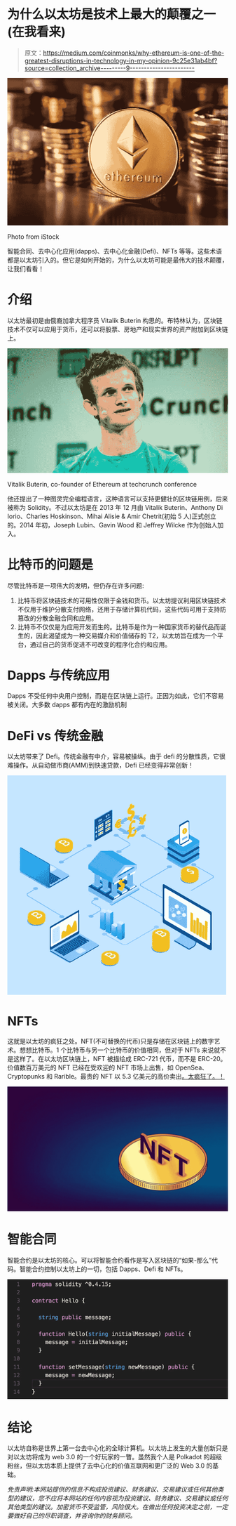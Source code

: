 # 为什么以太坊是技术上最大的颠覆之一(在我看来)

> 原文：<https://medium.com/coinmonks/why-ethereum-is-one-of-the-greatest-disruptions-in-technology-in-my-opinion-9c25e31ab4bf?source=collection_archive---------9----------------------->

![](img/7cb688fc0ddb7b8c37e2bc6f573e27eb.png)

Photo from iStock

智能合同、去中心化应用(dapps)、去中心化金融(Defi)、NFTs 等等。这些术语都是以太坊引入的。但它是如何开始的，为什么以太坊可能是最伟大的技术颠覆，让我们看看！

# 介绍

以太坊最初是由俄裔加拿大程序员 Vitalik Buterin 构思的。布特林认为，区块链技术不仅可以应用于货币，还可以将股票、房地产和现实世界的资产附加到区块链上。

![](img/441e710e2ddd6f841d379f7924ce07b0.png)

Vitalik Buterin, co-founder of Ethereum at techcrunch conference

他还提出了一种图灵完全编程语言，这种语言可以支持更健壮的区块链用例，后来被称为 Solidity。不过以太坊是在 2013 年 12 月由 Vitalik Buterin、Anthony Di Iorio、Charles Hoskinson、Mihai Alisie & Amir Chetrit(初始 5 人)正式创立的。2014 年初，Joseph Lubin、Gavin Wood 和 Jeffrey Wilcke 作为创始人加入。

# 比特币的问题是

尽管比特币是一项伟大的发明，但仍存在许多问题:

1.  比特币将区块链技术的可用性仅限于金钱和货币。以太坊提议利用区块链技术不仅用于维护分散支付网络，还用于存储计算机代码，这些代码可用于支持防篡改的分散金融合同和应用。
2.  比特币不仅仅是为应用开发而生的。比特币是作为一种国家货币的替代品而诞生的，因此渴望成为一种交易媒介和价值储存的 T2，以太坊旨在成为一个平台，通过自己的货币促进不可改变的程序化合约和应用。

# Dapps 与传统应用

Dapps 不受任何中央用户控制，而是在区块链上运行。正因为如此，它们不容易被关闭。大多数 dapps 都有内在的激励机制

# DeFi vs 传统金融

以太坊带来了 Defi。传统金融有中介，容易被操纵。由于 defi 的分散性质，它很难操作。从自动做市商(AMM)到快速贷款，Defi 已经变得非常创新！

![](img/fa17a92f43fd82f0ef1c2a073259806b.png)

# NFTs

这就是以太坊的疯狂之处。NFT(不可替换的代币)只是存储在区块链上的数字艺术。想想比特币。1 个比特币与另一个比特币的价值相同，但对于 NFTs 来说就不是这样了。在以太坊区块链上，NFT 被描绘成 ERC-721 代币，而不是 ERC-20。价值数百万美元的 NFT 已经在受欢迎的 NFT 市场上出售，如 OpenSea、Cryptopunks 和 Rarible。最贵的 NFT 以 5.3 亿美元的高价卖出[。太疯狂了。！](https://www.cnet.com/news/this-cryptopunk-nft-just-sold-for-530-million-kind-of/#:~:text=CryptoPunk%20%239998%2C%20part%20of%20a,for%20%24530%20million%20on%20Thursday.&text=It's%20the%20most%20expensive%20NFT,ethereum%20%2D%2D%20about%20%24532%20million.)

![](img/3e9de52ee68f74dfcbfc4ac6e6515406.png)

# 智能合同

智能合约是以太坊的核心。可以将智能合约看作是写入区块链的“如果-那么”代码。智能合约控制以太坊上的一切，包括 Dapps、Defi 和 NFTs。

![](img/f06fc5afaec6e3b9e71af4d8c7f08917.png)

# 结论

以太坊自称是世界上第一台去中心化的全球计算机。以太坊上发生的大量创新只是对以太坊将成为 web 3.0 的一个好玩家的一瞥。虽然我个人是 Polkadot 的超级粉丝，但以太坊本质上提供了去中心化的价值互联网和更广泛的 Web 3.0 的基础。

*免责声明:本网站提供的信息不构成投资建议、财务建议、交易建议或任何其他类型的建议，您不应将本网站的任何内容视为投资建议、财务建议、交易建议或任何其他类型的建议。加密货币不受监管，风险很大。在做出任何投资决定之前，一定要做好自己的尽职调查，并咨询你的财务顾问。*
